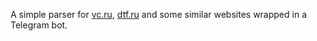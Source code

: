 A simple parser for [vc.ru](https://vc.ru), [dtf.ru](https://dtf.ru) and some similar websites wrapped in a Telegram bot.